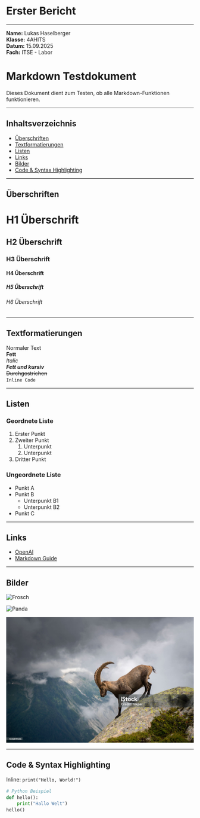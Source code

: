 # Erster Bericht

---
**Name:** Lukas Haselberger <br>
**Klasse:** 4AHITS <br>
**Datum:** 15.09.2025 <br>
**Fach:** ITSE - Labor <br>



# Markdown Testdokument

Dieses Dokument dient zum Testen, ob alle Markdown-Funktionen funktionieren.  

---

## Inhaltsverzeichnis
- [Überschriften](#überschriften)
- [Textformatierungen](#textformatierungen)
- [Listen](#listen)
- [Links](#links)
- [Bilder](#bilder)
- [Code & Syntax Highlighting](#code--syntax-highlighting)

---

## Überschriften

# H1 Überschrift
## H2 Überschrift
### H3 Überschrift
#### H4 Überschrift
##### H5 Überschrift
###### H6 Überschrift

---

## Textformatierungen

Normaler Text  
**Fett**  
*Italic*  
***Fett und kursiv***  
~~Durchgestrichen~~  
`Inline Code`  

---

## Listen

### Geordnete Liste
1. Erster Punkt
2. Zweiter Punkt
   1. Unterpunkt
   2. Unterpunkt
3. Dritter Punkt

### Ungeordnete Liste
- Punkt A
- Punkt B
  - Unterpunkt B1
  - Unterpunkt B2
- Punkt C

---

## Links

- [OpenAI](https://openai.com)  
- [Markdown Guide](https://www.markdownguide.org/)

---

## Bilder

![Frosch](../bilder/Frosch.avif)

![Panda](../bilder/Panda.avif)

![Steinbock](../bilder/Steinbock.jpg)

---

## Code & Syntax Highlighting

Inline: `print("Hello, World!")`  

```python
# Python Beispiel
def hello():
    print("Hallo Welt")
hello()




